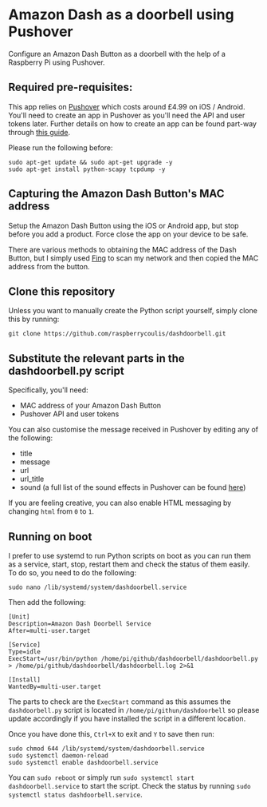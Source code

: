 # Amazon Dash as a doorbell using Pushover

Configure an Amazon Dash Button as a doorbell with the help of a Raspberry Pi using Pushover.

## Required pre-requisites:

This app relies on [Pushover](https://pushover.net) which costs around £4.99 on iOS / Android. You'll need to create an app in Pushover as you'll need the API and user tokens later. Further details on how to create an app can be found part-way through [this guide](https://www.raspberrycoulis.co.uk/coding/add-push-notifications-motioneye-os/).

Please run the following before:

````
sudo apt-get update && sudo apt-get upgrade -y
sudo apt-get install python-scapy tcpdump -y
````

## Capturing the Amazon Dash Button's MAC address

Setup the Amazon Dash Button using the iOS or Android app, but stop before you add a product. Force close the app on your device to be safe.

There are various methods to obtaining the MAC address of the Dash Button, but I simply used [Fing](https://www.fing.io/) to scan my network and then copied the MAC address from the button.

## Clone this repository

Unless you want to manually create the Python script yourself, simply clone this by running:

````git clone https://github.com/raspberrycoulis/dashdoorbell.git````

## Substitute the relevant parts in the dashdoorbell.py script

Specifically, you'll need:

* MAC address of your Amazon Dash Button
* Pushover API and user tokens

You can also customise the message received in Pushover by editing any of the following:

* title
* message
* url
* url_title
* sound (a full list of the sound effects in Pushover can be found [here](https://pushover.net/api#sounds))

If you are feeling creative, you can also enable HTML messaging by changing `html` from `0` to `1`.

## Running on boot

I prefer to use systemd to run Python scripts on boot as you can run them as a service, start, stop, restart them and check the status of them easily. To do so, you need to do the following:

````sudo nano /lib/systemd/system/dashdoorbell.service````

Then add the following:

````
[Unit]
Description=Amazon Dash Doorbell Service
After=multi-user.target

[Service]
Type=idle
ExecStart=/usr/bin/python /home/pi/github/dashdoorbell/dashdoorbell.py > /home/pi/github/dashdoorbell/dashdoorbell.log 2>&1

[Install]
WantedBy=multi-user.target
````

The parts to check are the `ExecStart` command as this assumes the `dashdoorbell.py` script is located in `/home/pi/githun/dashdoorbell` so please update accordingly if you have installed the script in a different location.

Once you have done this, `Ctrl+X` to exit and `Y` to save then run:

````
sudo chmod 644 /lib/systemd/system/dashdoorbell.service
sudo systemctl daemon-reload
sudo systemctl enable dashdoorbell.service
````

You can `sudo reboot` or simply run `sudo systemctl start dashdoorbell.service` to start the script. Check the status by running `sudo systemctl status dashdoorbell.service`.
